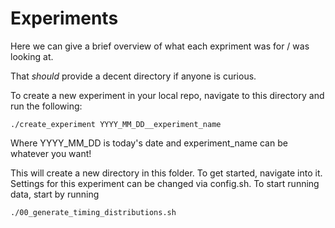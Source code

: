 # Experiments

Here we can give a brief overview of what each expriment was for / was looking at. 

That _should_ provide a decent directory if anyone is curious. 

To create a new experiment in your local repo, navigate to this directory and run the following: 
```
./create_experiment YYYY_MM_DD__experiment_name
```
Where YYYY\_MM\_DD is today's date and experiment\_name can be whatever you want!

This will create a new directory in this folder. 
To get started, navigate into it. 
Settings for this experiment can be changed via config.sh. 
To start running data, start by running
```
./00_generate_timing_distributions.sh
```
